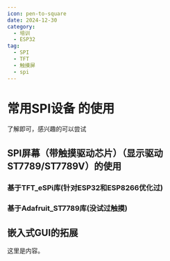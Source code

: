 ```yaml
---
icon: pen-to-square
date: 2024-12-30
category:
  - 培训
  - ESP32
tag:
  - SPI
  - TFT
  - 触摸屏
  - spi
---
```


# 常用SPI设备 的使用

了解即可，感兴趣的可以尝试

## SPI屏幕（带触摸驱动芯片）（显示驱动ST7789/ST7789V）的使用

### 基于TFT_eSPi库(针对ESP32和ESP8266优化过)



### 基于Adafruit_ST7789库(没试过触摸)

## 嵌入式GUI的拓展

这里是内容。
